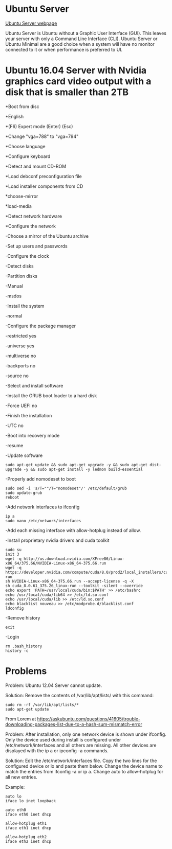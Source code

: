 # Ubuntu Server

[Ubuntu Server webpage](https://www.ubuntu.com/download/server)

Ubuntu Server is Ubuntu without a Graphic User Interface (GUI).  This leaves your server with only a Command Line Interface (CLI).  Ubuntu Server or Ubuntu Minimal are a good choice when a system will have no monitor connected to it or when performance is preferred to UI.

# Ubuntu 16.04 Server with Nvidia graphics card video output with a disk that is smaller than 2TB

*Boot from disc

*English

*(F6) Expert mode (Enter) (Esc)

*Change "vga=788" to "vga=794"

*Choose language

*Configure keyboard

*Detect and mount CD-ROM

*Load debconf preconfiguration file

*Load installer components from CD

  *choose-mirror

  *load-media

*Detect network hardware

*Configure the network

-Choose a mirror of the Ubuntu archive

-Set up users and passwords

-Configure the clock

-Detect disks

-Partition disks

  -Manual

  -msdos

-Install the system

  -normal

-Configure the package manager

  -restricted yes

  -universe yes
	
  -multiverse no
	
  -backports no
	
  -source no

-Select and install software

-Install the GRUB boot loader to a hard disk
	
  -Force UEFI no

-Finish the installation
	
  -UTC no



-Boot into recovery mode

-resume

-Update software
```
sudo apt-get update && sudo apt-get upgrade -y && sudo apt-get dist-upgrade -y && sudo apt-get install -y ledmon build-essential
```
-Properly add nomodeset to boot

```
sudo sed -i 's/T=""/T="nomodeset"/' /etc/default/grub
sudo update-grub
reboot
```

-Add network interfaces to ifconfig
```
ip a
sudo nano /etc/network/interfaces
```
-Add each missing interface with allow-hotplug instead of allow.

-Install proprietary nvidia drivers and cuda toolkit
```
sudo su
init 3
wget -q http://us.download.nvidia.com/XFree86/Linux-x86_64/375.66/NVIDIA-Linux-x86_64-375.66.run
wget -q https://developer.nvidia.com/compute/cuda/8.0/prod2/local_installers/cuda_8.0.61_375.26_linux-run
sh NVIDIA-Linux-x86_64-375.66.run --accept-license -q -X
sh cuda_8.0.61_375.26_linux-run --toolkit -silent --override
echo export 'PATH=/usr/local/cuda/bin:$PATH' >> /etc/bashrc
echo /usr/local/cuda/lib64 >> /etc/ld.so.conf
echo /usr/local/cuda/lib >> /etc/ld.so.conf
echo blacklist nouveau >> /etc/modprobe.d/blacklist.conf
ldconfig
```
-Remove history
```
exit
```
-Login
```
rm .bash_history
history -c
```

# Problems

Problem: Ubuntu 12.04 Server cannot update.

Solution: Remove the contents of /var/lib/apt/lists/ with this command:

```
sudo rm -rf /var/lib/apt/lists/*
sudo apt-get update
```

From Lorem at https://askubuntu.com/questions/41605/trouble-downloading-packages-list-due-to-a-hash-sum-mismatch-error


Problem: After installation, only one network device is shown under ifconfig.  Only the device used during install is configured under /etc/network/interfaces and all others are missing.  All other devices are displayed with the ip a or ipconfig -a commands.

Solution: Edit the /etc/network/interfaces file.  Copy the two lines for the configured device or lo and paste them below.  Change the device name to match the entries from ifconfig -a or ip a.  Change auto to allow-hotplug for all new entries.

Example:
```
auto lo
iface lo inet loopback

auto eth0
iface eth0 inet dhcp

allow-hotplug eth1
iface eth1 inet dhcp

allow-hotplug eth2
iface eth2 inet dhcp
```

